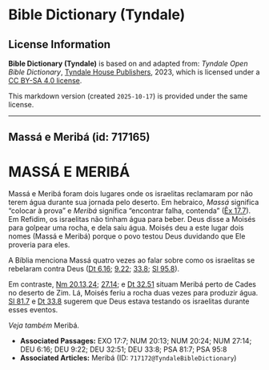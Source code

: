 # Bible Dictionary (Tyndale)

## License Information

**Bible Dictionary (Tyndale)** is based on and adapted from: _Tyndale Open Bible Dictionary_, [Tyndale House Publishers](https://tyndaleopenresources.com/), 2023, which is licensed under a [CC BY-SA 4.0 license](https://creativecommons.org/licenses/by-sa/4.0/legalcode.en).

This markdown version (created `2025-10-17`) is provided under the same license.



--------------------------------

## Massá e Meribá (id: 717165)

MASSÁ E MERIBÁ
==============

Massá e Meribá foram dois lugares onde os israelitas reclamaram por não terem água durante sua jornada pelo deserto. Em hebraico, *Massá* significa “colocar à prova” e *Meribá* significa “encontrar falha, contenda” ([Êx 17\.7](https://ref.ly/Exod17:7)). Em Refidim, os israelitas não tinham água para beber. Deus disse a Moisés para golpear uma rocha, e dela saiu água. Moisés deu a este lugar dois nomes (Massá e Meribá) porque o povo testou Deus duvidando que Ele proveria para eles.

A Bíblia menciona Massá quatro vezes ao falar sobre como os israelitas se rebelaram contra Deus ([Dt 6\.16](https://ref.ly/Deut6:16); [9\.22](https://ref.ly/Deut9:22); [33\.8](https://ref.ly/Deut33:8); [Sl 95\.8](https://ref.ly/Ps95:8)).

Em contraste, [Nm 20\.13,24](https://ref.ly/Num20:13,Num20:24); [27\.14](https://ref.ly/Num27:14); e [Dt 32\.51](https://ref.ly/Deut32:51) situam Meribá perto de Cades no deserto de Zim. Lá, Moisés feriu a rocha duas vezes para produzir água. [Sl 81\.7](https://ref.ly/Ps81:7) e [Dt 33\.8](https://ref.ly/Deut33:8) sugerem que Deus estava testando os israelitas durante esses eventos.

*Veja também* Meribá.

* **Associated Passages:** EXO 17:7; NUM 20:13; NUM 20:24; NUM 27:14; DEU 6:16; DEU 9:22; DEU 32:51; DEU 33:8; PSA 81:7; PSA 95:8
* **Associated Articles:** Meribá (ID: `717172@TyndaleBibleDictionary`)


